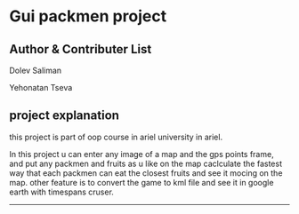 Gui packmen project
==================

Author & Contributer List
-------------------------

Dolev Saliman

Yehonatan Tseva

project explanation
--------------------
this project is part of oop course in ariel university in ariel.

In this project u can enter any image of a map and the gps points frame,
and put any packmen and fruits as u like on the map caclculate the fastest way that each packmen can eat
the closest fruits and see it mocing on the map.
other feature is to convert the game to kml file and see it in google earth with timespans cruser.

---	
